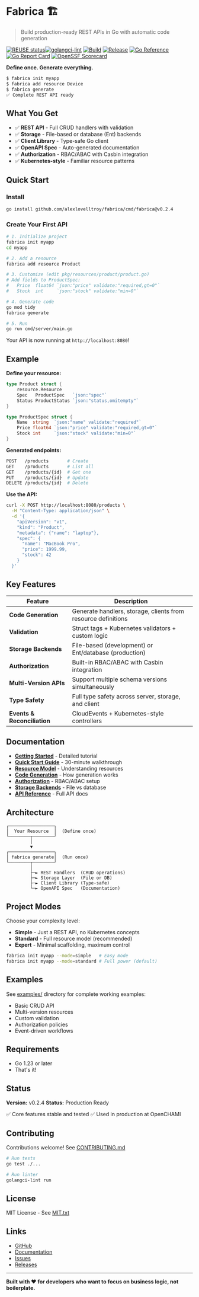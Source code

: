 <!--
Copyright © 2025 OpenCHAMI a Series of LF Projects, LLC

SPDX-License-Identifier: MIT
-->

# Fabrica 🏗️

> Build production-ready REST APIs in Go with automatic code generation

[![REUSE status](https://api.reuse.software/badge/github.com/alexlovelltroy/fabrica)](https://api.reuse.software/info/github.com/alexlovelltroy/fabrica)[![golangci-lint](https://github.com/alexlovelltroy/fabrica/actions/workflows/lint.yaml/badge.svg)](https://github.com/alexlovelltroy/fabrica/actions/workflows/lint.yaml)
[![Build](https://github.com/alexlovelltroy/fabrica/actions/workflows/release.yaml/badge.svg)](https://github.com/alexlovelltroy/fabrica/actions/workflows/release.yaml)
[![Release](https://img.shields.io/github/v/release/alexlovelltroy/fabrica?sort=semver)](https://github.com/alexlovelltroy/fabrica/releases)
[![Go Reference](https://pkg.go.dev/badge/github.com/alexlovelltroy/fabrica.svg)](https://pkg.go.dev/github.com/alexlovelltroy/fabrica)
[![Go Report Card](https://goreportcard.com/badge/github.com/alexlovelltroy/fabrica)](https://goreportcard.com/report/github.com/alexlovelltroy/fabrica)
[![OpenSSF Scorecard](https://api.securityscorecards.dev/projects/github.com/alexlovelltroy/fabrica/badge)](https://securityscorecards.dev/viewer/?uri=github.com/alexlovelltroy/fabrica)

**Define once. Generate everything.**

```bash
$ fabrica init myapp
$ fabrica add resource Device
$ fabrica generate
✅ Complete REST API ready
```

## What You Get

- ✅ **REST API** - Full CRUD handlers with validation
- ✅ **Storage** - File-based or database (Ent) backends
- ✅ **Client Library** - Type-safe Go client
- ✅ **OpenAPI Spec** - Auto-generated documentation
- ✅ **Authorization** - RBAC/ABAC with Casbin integration
- ✅ **Kubernetes-style** - Familiar resource patterns

## Quick Start

### Install

```bash
go install github.com/alexlovelltroy/fabrica/cmd/fabrica@v0.2.4
```

### Create Your First API

```bash
# 1. Initialize project
fabrica init myapp
cd myapp

# 2. Add a resource
fabrica add resource Product

# 3. Customize (edit pkg/resources/product/product.go)
# Add fields to ProductSpec:
#   Price  float64 `json:"price" validate:"required,gt=0"`
#   Stock  int     `json:"stock" validate:"min=0"`

# 4. Generate code
go mod tidy
fabrica generate

# 5. Run
go run cmd/server/main.go
```

Your API is now running at `http://localhost:8080`!

## Example

**Define your resource:**

```go
type Product struct {
    resource.Resource
    Spec   ProductSpec   `json:"spec"`
    Status ProductStatus `json:"status,omitempty"`
}

type ProductSpec struct {
    Name  string  `json:"name" validate:"required"`
    Price float64 `json:"price" validate:"required,gt=0"`
    Stock int     `json:"stock" validate:"min=0"`
}
```

**Generated endpoints:**

```bash
POST   /products       # Create
GET    /products       # List all
GET    /products/{id}  # Get one
PUT    /products/{id}  # Update
DELETE /products/{id}  # Delete
```

**Use the API:**

```bash
curl -X POST http://localhost:8080/products \
  -H "Content-Type: application/json" \
  -d '{
    "apiVersion": "v1",
    "kind": "Product",
    "metadata": {"name": "laptop"},
    "spec": {
      "name": "MacBook Pro",
      "price": 1999.99,
      "stock": 42
    }
  }'
```

## Key Features

| Feature | Description |
|---------|-------------|
| **Code Generation** | Generate handlers, storage, clients from resource definitions |
| **Validation** | Struct tags + Kubernetes validators + custom logic |
| **Storage Backends** | File-based (development) or Ent/database (production) |
| **Authorization** | Built-in RBAC/ABAC with Casbin integration |
| **Multi-Version APIs** | Support multiple schema versions simultaneously |
| **Type Safety** | Full type safety across server, storage, and client |
| **Events & Reconciliation** | CloudEvents + Kubernetes-style controllers |

## Documentation

- **[Getting Started](docs/getting-started.md)** - Detailed tutorial
- **[Quick Start Guide](docs/quickstart.md)** - 30-minute walkthrough
- **[Resource Model](docs/resource-model.md)** - Understanding resources
- **[Code Generation](docs/codegen.md)** - How generation works
- **[Authorization](docs/policy-casbin.md)** - RBAC/ABAC setup
- **[Storage Backends](docs/storage.md)** - File vs database
- **[API Reference](https://pkg.go.dev/github.com/alexlovelltroy/fabrica)** - Full API docs

## Architecture

```
┌─────────────────┐
│  Your Resource  │  (Define once)
└────────┬────────┘
         │
         ▼
┌─────────────────┐
│ fabrica generate│  (Run once)
└────────┬────────┘
         │
         ├─► REST Handlers  (CRUD operations)
         ├─► Storage Layer  (File or DB)
         ├─► Client Library (Type-safe)
         └─► OpenAPI Spec   (Documentation)
```

## Project Modes

Choose your complexity level:

- **Simple** - Just a REST API, no Kubernetes concepts
- **Standard** - Full resource model (recommended)
- **Expert** - Minimal scaffolding, maximum control

```bash
fabrica init myapp --mode=simple   # Easy mode
fabrica init myapp --mode=standard # Full power (default)
```

## Examples

See [examples/](examples/) directory for complete working examples:

- Basic CRUD API
- Multi-version resources
- Custom validation
- Authorization policies
- Event-driven workflows

## Requirements

- Go 1.23 or later
- That's it!

## Status

**Version:** v0.2.4
**Status:** Production Ready

✅ Core features stable and tested
✅ Used in production at OpenCHAMI

## Contributing

Contributions welcome! See [CONTRIBUTING.md](CONTRIBUTING.md)

```bash
# Run tests
go test ./...

# Run linter
golangci-lint run
```

## License

MIT License - See [MIT.txt](LICENSES/MIT.txt)

## Links

- [GitHub](https://github.com/alexlovelltroy/fabrica)
- [Documentation](docs/)
- [Issues](https://github.com/alexlovelltroy/fabrica/issues)
- [Releases](https://github.com/alexlovelltroy/fabrica/releases)

---

**Built with ❤️ for developers who want to focus on business logic, not boilerplate.**
